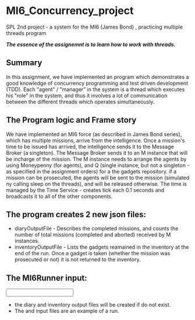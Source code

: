 # MI6_Concurrency_project
SPL 2nd project - a system for the MI6 (James Bond) , practicing multiple threads program

***The essence of the assignemnt is to learn how to work with threads.***

## Summary
In this assignment, we have implemented an program which demonstrates a good knowledge of concurrency programming and test driven development (TDD).
Each "agent" / "manager" in the system is a thread which executes his "role" in the system, and thus it involves a lot of communication between the different threads which operates simultaneously.

## The Program logic and Frame story
We have implemented an MI6 force (as described in James Bond series), which has multiple missions, arrive from the intelligence.
Once a mission's time to be issued has arrived, the intelligence sends it to the Message Broker (a singleton).
The Message Broker sends it to an M instance that will be incharge of the mission.
The M instance needs to arrange the agents by using Moneypenny (for agents), and Q (single instance, but not a singleton - as specified in the assignment orders) for a the gadgets repository.
if a mission can be prosecuted, the agents will be sent to the mission (simulated ny calling sleep on the threads), and will be released otherwise.
The time is managed by the Time Service - creates  tick each 0.1 seconds and broadcasts it to all of the other components.

## The program creates 2 new json files:
- diaryOutputFile - Describes the completed missions, and counts the number of total missions (completed and aborted) received by M instances.
- inventoryOutputFile - Lists the gadgets reamained in the inventory at the end of the run. Once a gadget is taken (whether the mission was prosecuted or not) it is not returned to the inventory.

## The MI6Runner input:
<input file> <diary output file name> <inventory output file name>

- the diary and inventory output files will be created if do not exist.
- The and input files are an example of a run.
